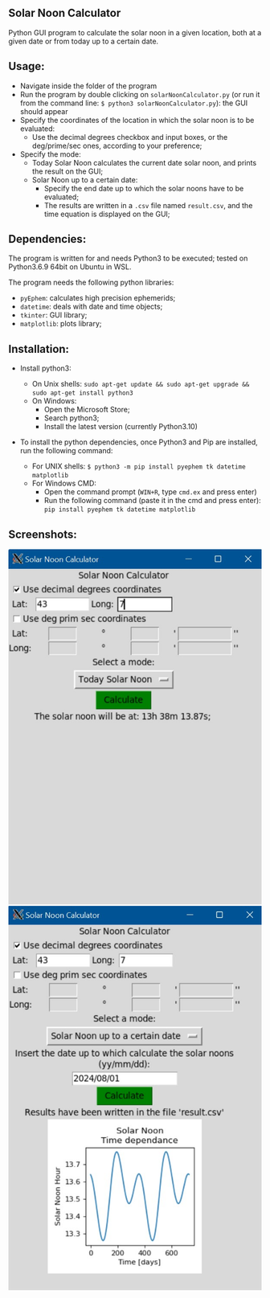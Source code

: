 ## Solar Noon Calculator
Python GUI program to calculate the solar noon in a given location, both at a given date or from today up to a certain date.

## Usage:
- Navigate inside the folder of the program
- Run the program by double clicking on `solarNoonCalculator.py` (or run it from the command line: `$ python3 solarNoonCalculator.py`): the GUI should appear
- Specify the coordinates of the location in which the solar noon is to be evaluated:
    - Use the decimal degrees checkbox and input boxes, or the deg/prime/sec ones, according to your preference;
- Specify the mode:
    - Today Solar Noon calculates the current date solar noon, and prints the result on the GUI;
    - Solar Noon up to a certain date:
        - Specify the end date up to which the solar noons have to be evaluated;
        - The results are written in a `.csv` file named `result.csv`, and the time equation is displayed on the GUI;

## Dependencies:
The program is written for and needs Python3 to be executed; tested on Python3.6.9 64bit on Ubuntu in WSL.

The program needs the following python libraries:
- `pyEphem`: calculates high precision ephemerids;
- `datetime`: deals with date and time objects;
- `tkinter`: GUI library;
- `matplotlib`: plots library;

## Installation:

- Install python3:
    - On Unix shells: 
        `sudo apt-get update && sudo apt-get upgrade && sudo apt-get install python3`
    - On Windows:
        - Open the Microsoft Store;
        - Search python3;
        - Install the latest version (currently Python3.10)

- To install the python dependencies, once Python3 and Pip are installed, run the following command:
    - For UNIX shells:
        `$ python3 -m pip install pyephem tk datetime matplotlib`
    - For Windows CMD:
        - Open the command prompt (`WIN+R`, type `cmd.ex` and press enter)
        - Run the following command (paste it in the cmd and press enter):
        `pip install pyephem tk datetime matplotlib`

## Screenshots:
![TodaySolarNoon](./screenshots/today.jpg)
![TimeEquation](./screenshots/timeEquation.jpg)